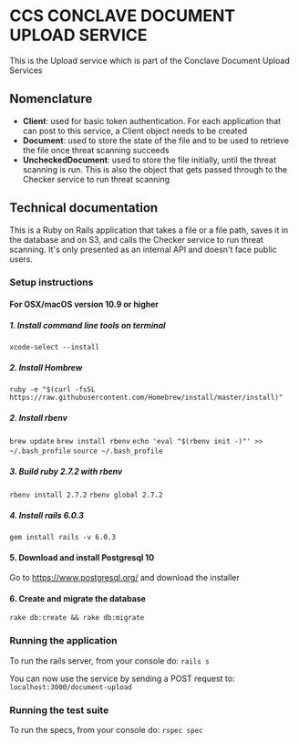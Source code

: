 # CCS CONCLAVE DOCUMENT UPLOAD SERVICE
This is the Upload service which is part of the Conclave Document Upload Services

## Nomenclature

- **Client**: used for basic token authentication. For each application that can post to this service, a Client object needs to be created
- **Document**: used to store the state of the file and to be used to retrieve the file once threat scanning succeeds
- **UncheckedDocument**: used to store the file initially, until the threat scanning is run. This is also the object that gets passed through to the Checker service to run threat scanning

## Technical documentation

This is a Ruby on Rails application that takes a file or a file path, saves it in the database and on S3, and calls the Checker service to run threat scanning. It's only presented as an internal API and doesn't face public users.

### Setup instructions
#### For OSX/macOS version 10.9 or higher

##### 1. Install command line tools on terminal

`xcode-select --install`

##### 2. Install Hombrew

`ruby -e "$(curl -fsSL https://raw.githubusercontent.com/Homebrew/install/master/install)"`

##### 2. Install rbenv

`brew update`
`brew install rbenv`
`echo 'eval "$(rbenv init -)"' >> ~/.bash_profile`
`source ~/.bash_profile`

##### 3. Build ruby 2.7.2 with rbenv

`rbenv install 2.7.2`
`rbenv global 2.7.2`

##### 4. Install rails 6.0.3
`gem install rails -v 6.0.3`

#### 5. Download and install Postgresql 10
Go to https://www.postgresql.org/ and download the installer

#### 6. Create and migrate the database
`rake db:create && rake db:migrate`

### Running the application

To run the rails server, from your console do:
`rails s`

You can now use the service by sending a POST request to: `localhost:3000/document-upload`

### Running the test suite

To run the specs, from your console do:
`rspec spec`
